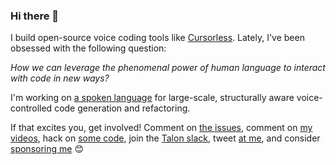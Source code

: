 ### Hi there 👋

I build open-source voice coding tools like [Cursorless](https://marketplace.visualstudio.com/items?itemName=pokey.cursorless).  Lately, I've been obsessed with the following question:

*How we can leverage the phenomenal power of human language to interact with code in new ways?*

I'm working on [a spoken language](https://github.com/pokey/cursorless-vscode/wiki/What's-next) for large-scale, structurally aware voice-controlled code generation and refactoring.

If that excites you, get involved! Comment on [the issues](https://github.com/pokey/cursorless-vscode/projects), comment on [my videos](https://www.youtube.com/channel/UCML02pamUSxtbwAcrUdVmXg), hack on [some code](https://github.com/cursorless-dev/cursorless-vscode/contribute), join the [Talon slack](https://talonvoice.com/chat), tweet [at me](https://twitter.com/PokeyRule), and consider [sponsoring me](https://github.com/sponsors/pokey) 😊

<!--
**pokey/pokey** is a ✨ _special_ ✨ repository because its `README.md` (this file) appears on your GitHub profile.

Here are some ideas to get you started:

- 🔭 I’m currently working on ...
- 🌱 I’m currently learning ...
- 👯 I’m looking to collaborate on ...
- 🤔 I’m looking for help with ...
- 💬 Ask me about ...
- 📫 How to reach me: ...
- 😄 Pronouns: ...
- ⚡ Fun fact: ...
-->
